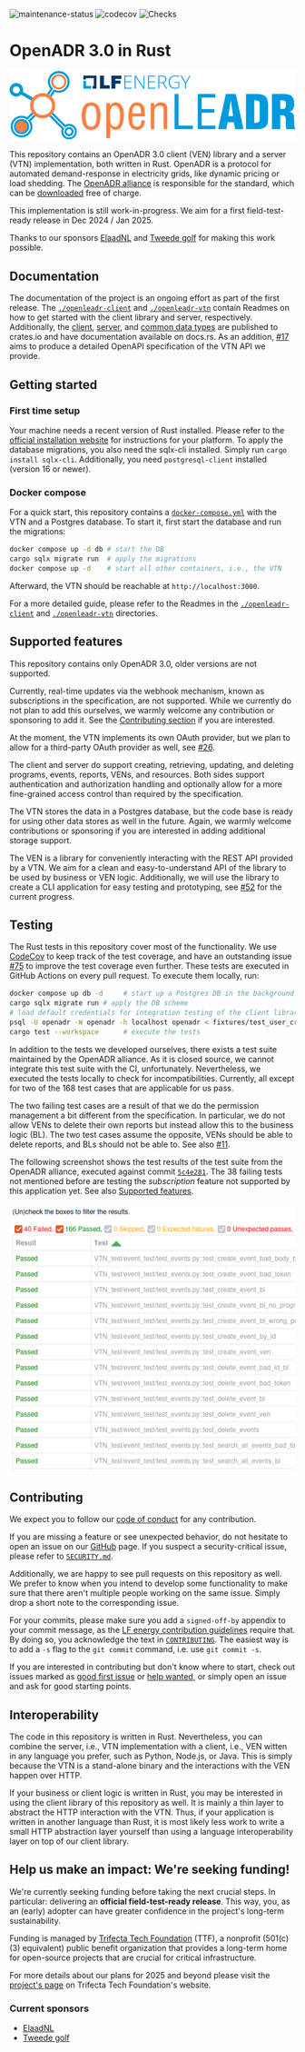 ![maintenance-status](https://img.shields.io/badge/maintenance-actively--developed-brightgreen.svg)
![codecov](https://codecov.io/gh/OpenLEADR/openleadr-rs/graph/badge.svg?token=BKQ0QW9G8H)
![Checks](https://github.com/OpenLEADR/openleadr-rs/actions/workflows/checks.yml/badge.svg?branch=main)

# OpenADR 3.0 in Rust

![LF energy OpenLEADR logo](https://github.com/OpenLEADR/openleadr-rs/raw/refs/heads/main/openleadr-logo.svg)

This repository contains an OpenADR 3.0 client (VEN) library and a server (VTN) implementation, both written in Rust.
OpenADR is a protocol for automated demand-response in electricity grids, like dynamic pricing or load shedding.
The [OpenADR alliance](https://www.openadr.org/) is responsible for the standard,
which can be [downloaded](https://www.openadr.org/specification) free of charge.

This implementation is still work-in-progress. We aim for a first field-test-ready release in Dec 2024 / Jan 2025.

Thanks to our sponsors [ElaadNL](https://elaad.nl/en/) and [Tweede golf](https://tweedegolf.nl/en)
for making this work possible.

## Documentation

The documentation of the project is an ongoing effort as part of the first release.
The [`./openleadr-client`](./openleadr-client) and [`./openleadr-vtn`](./openleadr-vtn) contain Readmes on how to get
started with the client library and server, respectively.
Additionally, the [client](https://crates.io/crates/openleadr-client), [server](https://crates.io/crates/openleadr-vtn),
and [common data types](https://crates.io/crates/openleadr-wire) are published to crates.io
and have documentation available on docs.rs.
As an addition, [#17](https://github.com/OpenLEADR/openleadr-rs/issues/17) aims
to produce a detailed OpenAPI specification of the VTN API we provide. 

## Getting started

### First time setup

Your machine needs a recent version of Rust installed.
Please refer to the [official installation website](https://rustup.rs/) for instructions for your platform. To apply the database migrations, you also need the sqlx-cli installed.
Simply run `cargo install sqlx-cli`. Additionally, you need `postgresql-client` installed (version 16 or newer).

### Docker compose

For a quick start,
this repository contains a [`docker-compose.yml`](docker-compose.yml) with the VTN and a Postgres database.
To start it, first start the database and run the migrations:

```bash
docker compose up -d db # start the DB
cargo sqlx migrate run  # apply the migrations
docker compose up -d    # start all other containers, i.e., the VTN
```

Afterward, the VTN should be reachable at `http://localhost:3000`.

For a more detailed guide,
please refer to the Readmes in the [`./openleadr-client`](./openleadr-client) and 
[`./openleadr-vtn`](./openleadr-vtn) directories.

## Supported features

This repository contains only OpenADR 3.0, older versions are not supported.

Currently, real-time updates via the webhook mechanism, known as subscriptions in the specification, are not supported.
While we currently do not plan to add this ourselves, we warmly welcome any contribution or sponsoring to add it.
See the [Contributing section](#contributing) if you are interested.

At the moment, the VTN implements its own OAuth provider,
but we plan to allow for a third-party OAuth provider as well, 
see [#26](https://github.com/openLEADR/openleadr-rs/issues/26).

The client and server do support creating, retrieving, updating,
and deleting programs, events, reports, VENs, and resources.
Both sides support authentication and authorization handling
and optionally allow for a more fine-grained access control than required by the specification.

The VTN stores the data in a Postgres database,
but the code base is ready for using other data stores as well in the future.
Again, we warmly welcome contributions or sponsoring if you are interested in adding additional storage support.

The VEN is a library for conveniently interacting with the REST API provided by a VTN.
We aim for a clean and easy-to-understand API of the library to be used by business or VEN logic.
Additionally, we will use the library to create a CLI application for easy testing and prototyping, 
see [#52](https://github.com/OpenLEADR/openleadr-rs/issues/52) for the current progress.

## Testing
The Rust tests in this repository cover most of the functionality.
We use [CodeCov](https://app.codecov.io/gh/OpenLEADR/openleadr-rs/) to keep track of the test coverage,
and have an outstanding issue [#75](https://github.com/OpenLEADR/openleadr-rs/issues/75)
to improve the test coverage even further.
These tests are executed in GitHub Actions on every pull request.
To execute them locally, run:

```bash
docker compose up db -d     # start up a Postgres DB in the background
cargo sqlx migrate run # apply the DB scheme
# load default credentials for integration testing of the client library
psql -U openadr -W openadr -h localhost openadr < fixtures/test_user_credentials.sql
cargo test --workspace      # execute the tests
```

In addition to the tests we developed ourselves, there exists a test suite maintained by the OpenADR alliance.
As it is closed source, we cannot integrate this test suite with the CI, unfortunately.
Nevertheless, we executed the tests locally to check for incompatibilities.
Currently, all except for two of the 168 test cases that are applicable for us pass.

The two failing test cases are a result of that we do the permission management a bit different from the specification.
In particular, we do not allow VENs to delete their own reports but instead allow this to the business logic (BL).
The two test cases assume the opposite, VENs should be able to delete reports, and BLs should not be able to.
See also [#11](https://github.com/OpenLEADR/openleadr-rs/issues/11).

The following screenshot shows the test results of the test suite from the OpenADR alliance,
executed against commit [`5c4e281`](https://github.com/OpenLEADR/openleadr-rs/tree/5c4e281fdc96f7332675325e0d4da8cc1005dfe2).
The 38 failing tests not mentioned before are testing the *subscription*
feature not supported by this application yet.
See also [Supported features](#supported-features).

![OpenADR alliance test suite screenshot](OpenADR_alliance_test_suite.png)

## Contributing
We expect you to follow our [code of conduct](CODE_OF_CONDUCT.md) for any contribution.

If you are missing a feature or see unexpected behavior, 
do not hesitate to open an issue on our [GitHub](https://github.com/OpenLEADR/openleadr-rs) page.
If you suspect a security-critical issue, please refer to [`SECURITY.md`](SECURITY.md).

Additionally, we are happy to see pull requests on this repository as well.
We prefer to know when you intend to develop some functionality to make sure that there aren't multiple people working on the same issue. Simply drop a short note to the corresponding issue.

For your commits, please make sure you add a `signed-off-by` appendix to your commit message,
as the [LF energy contribution guidelines](https://tac.lfenergy.org/process/contribution_guidelines.html#developer-certificate-of-origin) require that.
By doing so, you acknowledge the text in [`CONTRIBUTING`](CONTRIBUTING).
The easiest way is to add a `-s` flag to the `git commit` command, i.e. use `git commit -s`.

If you are interested in contributing but don't know where to start, 
check out issues marked as [good first issue](https://github.com/OpenLEADR/openleadr-rs/issues?q=is%3Aissue+is%3Aopen+label%3A%22good+first+issue%22)
or [help wanted](https://github.com/OpenLEADR/openleadr-rs/issues?q=is%3Aissue+is%3Aopen+label%3A%22help+wanted%22),
or simply open an issue and ask for good starting points.

## Interoperability
The code in this repository is written in Rust.
Nevertheless, you can combine the server, i.e.,
VTN implementation with a client, i.e., VEN witten in any language you prefer, such as Python, Node.js, or Java.
This is simply because the VTN is a stand-alone binary and the interactions with the VEN happen over HTTP.

If your business or client logic is written in Rust,
you may be interested in using the client library of this repository as well.
It is mainly a thin layer to abstract the HTTP interaction with the VTN.
Thus, if your application is written in another language than Rust,
it is most likely less work
to write a small HTTP abstraction layer yourself
than using a language interoperability layer on top of our client library.  

## Help us make an impact: We're seeking funding!

We're currently seeking funding before taking the next crucial steps. In particular: delivering an **official field-test-ready release**. This way, you, as an (early) adopter can have greater confidence in the project's long-term sustainability.

Funding is managed by [Trifecta Tech Foundation](https://trifectatech.org) (TTF), a nonprofit (501(c)(3) equivalent) public benefit organization that provides a long-term home for open-source projects that are crucial for critical infrastructure.

For more details about our plans for 2025 and beyond please visit the [project's page](https://trifectatech.org/initiatives/automated-demand-response/) on Trifecta Tech Foundation's website.

### Current sponsors
- [ElaadNL](https://elaad.nl/en/)
- [Tweede golf](https://tweedegolf.nl/en)

